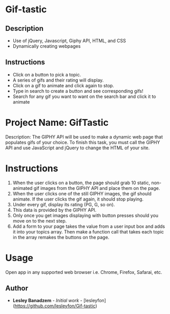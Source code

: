 # Gif-tastic

## Description

* Use of jQuery, Javascript, Giphy API, HTML, and CSS
* Dynamically creating webpages

## Instructions

* Click on a button to pick a topic. 
* A series of gifs and their rating will display. 
* Click on a gif to animate and click again to stop. 
* Type in search to create a button and see corresponding gifs!
* Search for any gif you want to want on the search bar and click it to animate

# Project Name: GifTastic
Description: The GIPHY API will be used to make a dynamic web page that populates gifs of your choice. To finish this task, you must call the GIPHY API and use JavaScript and jQuery to change the HTML of your site.

# Instructions
1) When the user clicks on a button, the page should grab 10 static, non-animated gif images from the GIPHY API and place them on the page.
2) When the user clicks one of the still GIPHY images, the gif should animate. If the user clicks the gif again, it should stop playing.
3) Under every gif, display its rating (PG, G, so on).
4) This data is provided by the GIPHY API.
5) Only once you get images displaying with button presses should you move on to the next step.
6) Add a form to your page takes the value from a user input box and adds it into your topics array. Then make a function call that takes each topic in the array remakes the buttons on the page.

# Usage
Open app in any supported web browser i.e. Chrome, Firefox, Safarai, etc.

## Author

* **Lesley Banadzem** - *Initial work* - [lesleyfon] 
(https://github.com/lesleyfon/Gif-tastic)
  